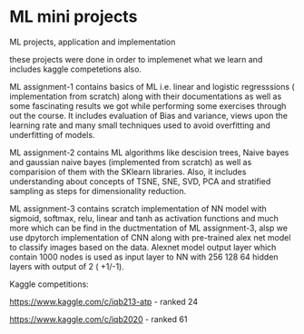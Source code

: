 # ML mini projects
ML projects, application and implementation

these projects were done in order to implemenet what we learn and includes kaggle competetions also.

ML assignment-1 contains basics of ML i.e. linear and logistic regresssions ( implementation from scratch) along with their documentations as well as some fascinating results we got while performing some exercises through out the course. It includes evaluation of Bias and variance, views upon the learning rate and many small techniques used to avoid overfitting and underfitting of models.

ML assignment-2 contains ML algorithms like descision trees, Naive bayes and gaussian naive bayes (implemented from scratch) as well as comparision of them with the SKlearn libraries. Also, it includes understanding about concepts of TSNE, SNE, SVD, PCA and stratified sampling as steps for dimensionality reduction.

ML assignment-3 contains scratch implementation of NN model with sigmoid, softmax, relu, linear and tanh as activation functions and much more which can be find in the ductmentation of ML assignment-3, alsp we use dpytorch implementation of CNN along with pre-trained alex net model to classify images based on the data. Alexnet model output layer which contain 1000 nodes is used as input layer to NN with 256 128 64 hidden layers with output of 2 ( +1/-1).

Kaggle competitions:

https://www.kaggle.com/c/iqb213-atp - ranked 24

https://www.kaggle.com/c/iqb2020 - ranked 61
